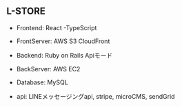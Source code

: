 ## L-STORE

- Frontend: React -TypeScript

- FrontServer: AWS S3 CloudFront

- Backend: Ruby on Rails Apiモード

- BackServer: AWS EC2

- Database: MySQL

- api: LINEメッセージングapi, stripe, microCMS, sendGrid
